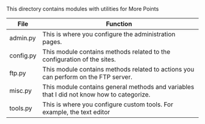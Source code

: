 This directory contains modules with utilities for More Points

| File   | Function    |
|--------------- | --------------- |
| admin.py  | This is where you configure the administration pages. |
| config.py | This module contains methods related to the configuration of the sites.   |
| ftp.py    | This module contains methods related to actions you can perform on the FTP server.   |
| misc.py   | This module contains general methods and variables that I did not know how to categorize.   |
| tools.py  | This is where you configure custom tools. For example, the text editor |

